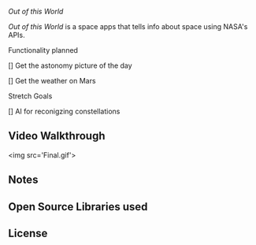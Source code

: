 *Out of this World* 

*Out of this World* is a space apps that tells info about space using NASA's APIs. 

Functionality planned 

[] Get the astonomy picture of the day

[] Get the weather on Mars 

Stretch Goals 

[] AI for reconigzing constellations

## Video Walkthrough

<img src='Final.gif'\>

## Notes

## Open Source Libraries used

## License
